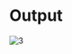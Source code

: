 # Output

![3](https://user-images.githubusercontent.com/50531805/116782048-9615fa00-aa8f-11eb-8b70-355910c45eeb.png)
